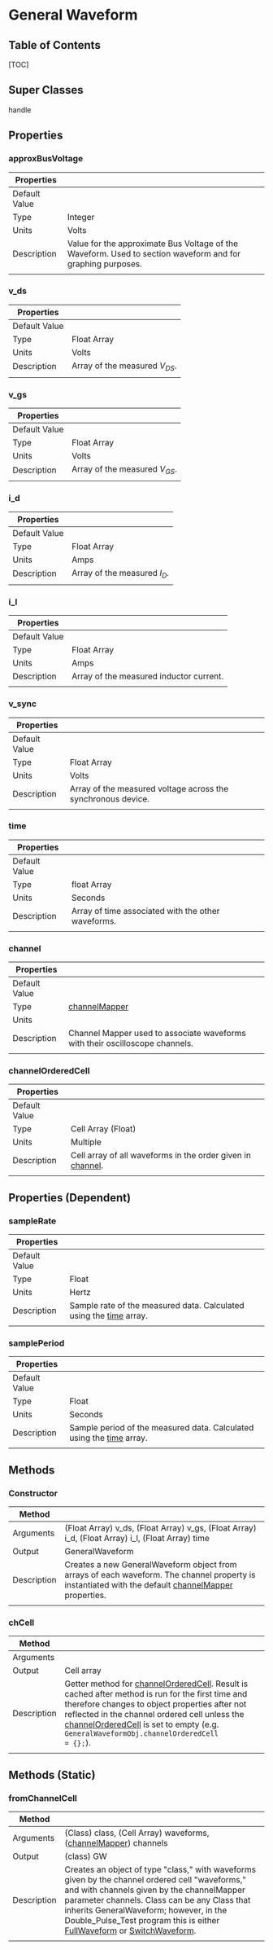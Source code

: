 # General Waveform
## Table of Contents
[TOC]

## Super Classes
handle

## Properties
### approxBusVoltage
| Properties | |
|---------|:--|
| Default Value |  |
| Type | Integer |
| Units | Volts |
| Description | Value for the approximate Bus Voltage of the Waveform. Used to section waveform and for graphing purposes.  |
|||

### v_ds
| Properties | |
|---------|:--|
| Default Value |  |
| Type | Float Array |
| Units | Volts |
| Description | Array of the measured $V_{DS}$. |
|||

### v_gs
| Properties | |
|---------|:--|
| Default Value |  |
| Type | Float Array |
| Units | Volts |
| Description | Array of the measured $V_{GS}$. |
|||

### i_d
| Properties | |
|---------|:--|
| Default Value |  |
| Type | Float Array |
| Units | Amps |
| Description | Array of the measured $I_D$. |
|||

### i_l
| Properties | |
|---------|:--|
| Default Value |  |
| Type | Float Array |
| Units | Amps |
| Description | Array of the measured inductor current. |
|||

### v_sync
| Properties | |
|---------|:--|
| Default Value |  |
| Type | Float Array |
| Units | Volts |
| Description | Array of the measured voltage across the synchronous device. |
|||

### time
|Properties | |
|---------|:--|
|Default Value |  |
|Type | float Array |
|Units | Seconds |
|Description | Array of time associated with the other waveforms. |
|||

### channel
|Properties | |
|---------|:--|
|Default Value |  |
|Type | [channelMapper][channelMapper] |
|Units |  |
|Description | Channel Mapper used to associate waveforms with their oscilloscope channels. |
|||

### channelOrderedCell
| Properties | |
|---------|:--|
| Default Value |  |
| Type | Cell Array (Float) |
| Units | Multiple |
| Description | Cell array of all waveforms in the order given in [channel](#channel). |
|||


## Properties (Dependent)
### sampleRate
|Properties | |
|---------|:--|
|Default Value |  |
|Type | Float |
|Units | Hertz |
|Description | Sample rate of the measured data. Calculated using the [time](#time) array.  |
|||

### samplePeriod
|Properties | |
|---------|:--|
|Default Value |  |
|Type | Float |
|Units | Seconds |
|Description | Sample period of the measured data. Calculated using the [time](#time) array. |
|||

## Methods
### Constructor
| Method | |
|--------|:--|
| Arguments | (Float Array) v_ds, (Float Array) v_gs, (Float Array) i_d, (Float Array) i_l, (Float Array) time |
| Output | GeneralWaveform |
| Description | Creates a new GeneralWaveform object from arrays of each waveform. The channel property is instantiated with the default [channelMapper][channelMapper] properties. |
|||

### chCell
| Method | |
|--------|:--|
| Arguments |  |
| Output | Cell array |
| Description | Getter method for [channelOrderedCell](#channelOrderedCell). Result is cached after method is run for the first time and therefore changes to object properties after not reflected in the channel ordered cell unless the [channelOrderedCell](#channelOrderedCell) is set to empty (e.g. <code class="prettyprint lang-MATLAB">GeneralWaveformObj.channelOrderedCell = {};</code>).   |
|||

## Methods (Static)
### fromChannelCell
| Method | |
|--------|:--|
| Arguments | (Class) class, (Cell Array) waveforms, ([channelMapper][channelMapper]) channels |
| Output | (class) GW |
| Description | Creates an object of type "class," with waveforms given by the channel ordered cell "waveforms," and with channels given by the channelMapper parameter channels. Class can be any Class that inherits GeneralWaveform; however, in the Double_Pulse_Test program this is either [FullWaveform][FullWaveform] or [SwitchWaveform][SwitchWaveform].  |
|||








[channelMapper]: channelMapper.html
[checkLoadInductor]: checkLoadInductor.html
[DoublePulseResults]: DoublePulseResults.html
[Double_Pulse_Test]: Double_Pulse_Test.html
[DPTSettings]: DPTSettings.html
[extractWaveforms]: extractWaveforms.html
[extract_turn_on_waveform]: extract_turn_on_waveform.html
[findDeskew]: findDeskew.html
[FullWaveform]: FullWaveform.html
[GeneralWaveform]: GeneralWaveform.html
[Keithley2260B]: Keithley2260B.html
[min2Scale]: min2Scale.html
[processWaveform]: processWaveform.html
[pulse_generator]: pulse_generator.html
[rescaleAndRepulse]: rescaleAndRepulse.html
[runDoublePulseTest]: runDoublePulseTest.html
[SCPI_FunctionGenerator]: SCPI_FunctionGenerator.html
[SCPI_Instrument]: SCPI_Instrument.html
[SCPI_Oscilloscope]: SCPI_Oscilloscope.html
[SCPI_VoltageSource]: SCPI_VoltageSource.html
[SettingsSweepObject]: SettingsSweepObject.html
[setVoltageToLoad]: setVoltageToLoad.html
[SimpleSettings]: SimpleSettings.html
[SorensonVoltageSource]: SorensonVoltageSource.html
[splitWaveforms]: splitWaveforms.html
[SurfacePlotSettings]: SurfacePlotSettings.html
[SweepPlotSettings]: SweepPlotSettings.html
[SweepResults]: SweepResults.html
[SwitchWaveform]: SwitchWaveform.html
[waveformTimeIdx]: waveformTimeIdx.html
[WindowSize]: WindowSize.html